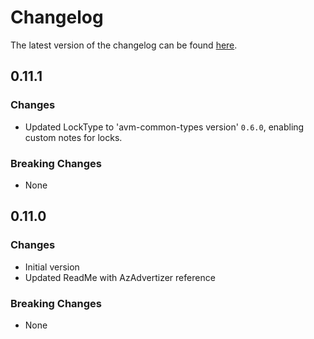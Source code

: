 # Changelog

The latest version of the changelog can be found [here](https://github.com/Azure/bicep-registry-modules/blob/main/avm/res/network/private-endpoint/CHANGELOG.md).

## 0.11.1

### Changes

- Updated LockType to 'avm-common-types version' `0.6.0`, enabling custom notes for locks.

### Breaking Changes

- None

## 0.11.0

### Changes

- Initial version
- Updated ReadMe with AzAdvertizer reference

### Breaking Changes

- None
